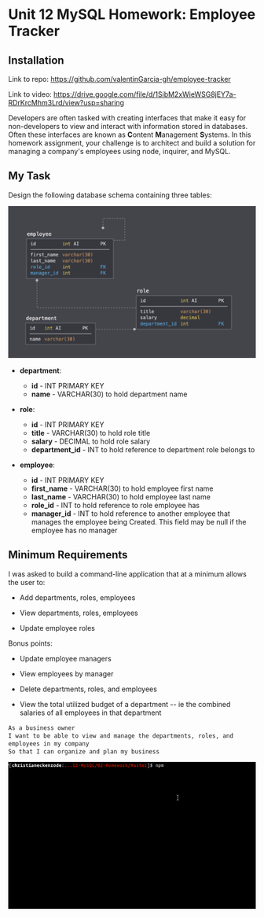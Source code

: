 # Unit 12 MySQL Homework: Employee Tracker

## Installation
Link to repo:
<https://github.com/valentinGarcia-gh/employee-tracker>

Link to video:
<https://drive.google.com/file/d/1SibM2xWieWSG8jEY7a-RDrKrcMhm3Lrd/view?usp=sharing>

Developers are often tasked with creating interfaces that make it easy for non-developers to view and interact with information stored in databases. Often these interfaces are known as **C**ontent **M**anagement **S**ystems. In this homework assignment, your challenge is to architect and build a solution for managing a company's employees using node, inquirer, and MySQL.

## My Task

Design the following database schema containing three tables:

![Database Schema](Assets/schema.png)

* **department**:

  * **id** - INT PRIMARY KEY
  * **name** - VARCHAR(30) to hold department name

* **role**:

  * **id** - INT PRIMARY KEY
  * **title** -  VARCHAR(30) to hold role title
  * **salary** -  DECIMAL to hold role salary
  * **department_id** -  INT to hold reference to department role belongs to

* **employee**:

  * **id** - INT PRIMARY KEY
  * **first_name** - VARCHAR(30) to hold employee first name
  * **last_name** - VARCHAR(30) to hold employee last name
  * **role_id** - INT to hold reference to role employee has
  * **manager_id** - INT to hold reference to another employee that manages the employee being Created. This field may be null if the employee has no manager
  
## Minimum Requirements

I was asked to build a command-line application that at a minimum allows the user to:

  * Add departments, roles, employees

  * View departments, roles, employees

  * Update employee roles

Bonus points:

  * Update employee managers

  * View employees by manager

  * Delete departments, roles, and employees

  * View the total utilized budget of a department -- ie the combined salaries of all employees in that department


```
As a business owner
I want to be able to view and manage the departments, roles, and employees in my company
So that I can organize and plan my business
```

![Employee Tracker](Assets/employee-tracker.gif)